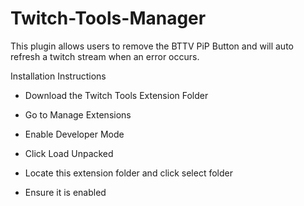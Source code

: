 # Twitch-Tools-Manager
This plugin allows users to remove the BTTV PiP Button and will auto refresh a twitch stream when an error occurs.

Installation Instructions

- Download the Twitch Tools Extension Folder

- Go to Manage Extensions

- Enable Developer Mode

- Click Load Unpacked

- Locate this extension folder and click select folder

- Ensure it is enabled
